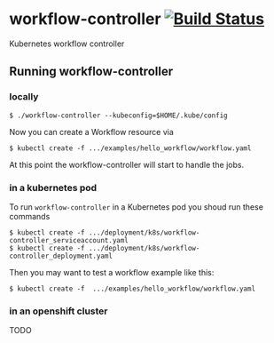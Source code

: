 # workflow-controller [![Build Status](https://travis-ci.org/sdminonne/workflow-controller.svg?branch=master)](https://travis-ci.org/sdminonne/workflow-controller)
Kubernetes workflow controller

## Running workflow-controller

### locally

```shell
$ ./workflow-controller --kubeconfig=$HOME/.kube/config
```

Now you can create a Workflow resource via

```shell
$ kubectl create -f .../examples/hello_workflow/workflow.yaml
```

At this point the workflow-controller will start to handle the jobs.


### in a kubernetes pod


To run `workflow-controller` in a Kubernetes pod you shoud run these commands

```shell
$ kubectl create -f .../deployment/k8s/workflow-controller_serviceaccount.yaml
$ kubectl create -f .../deployment/k8s/workflow-controller_deployment.yaml
```
Then you may want to test a workflow example like this:

```shell
$ kubectl create -f  .../examples/hello_workflow/workflow.yaml
```

### in an openshift cluster
TODO
